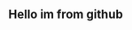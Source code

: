 <!DOCTYPE html>
<html lang="en">
<head>
    <meta charset="UTF-8">
    <meta name="viewport" content="width=device-width, initial-scale=1.0">
    <link rel="stylesheet" href="code.css">
    <title>Coding</title>
</head>
<body>
  <h2>Hello im from github</h2>
    
</body>
</html>
